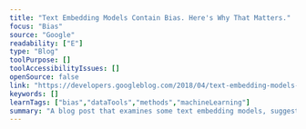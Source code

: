 ```yaml
---
title: "Text Embedding Models Contain Bias. Here's Why That Matters."
focus: "Bias"
source: "Google"
readability: ["E"]
type: "Blog"
toolPurpose: []
toolAccessibilityIssues: []
openSource: false
link: "https://developers.googleblog.com/2018/04/text-embedding-models-contain-bias.html"
keywords: []
learnTags: ["bias","dataTools","methods","machineLearning"]
summary: "A blog post that examines some text embedding models, suggests bias evaluation tools and looks at the larger impacts of bias when building applications. "
---
```


